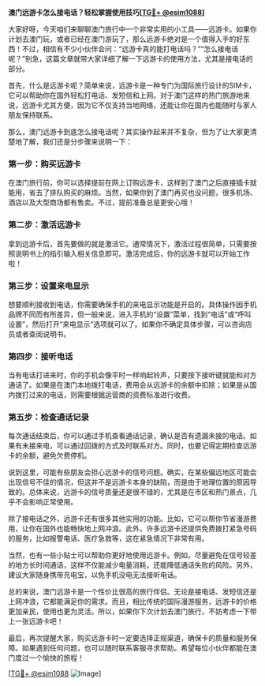 **澳门远游卡怎么接电话？轻松掌握使用技巧[[TG💪+ @esim1088](https://t.me/s/esim1088)]**

大家好呀，今天咱们来聊聊澳门旅行中一个非常实用的小工具——远游卡。如果你计划去澳门玩，或者已经在澳门游玩了，那么远游卡绝对是一个值得入手的好东西！不过，相信有不少小伙伴会问：“远游卡真的能打电话吗？”“怎么接电话呢？”别急，这篇文章就带大家详细了解一下远游卡的使用方法，尤其是接电话的部分。

首先，什么是远游卡呢？简单来说，远游卡是一种专门为国际旅行设计的SIM卡，它可以帮助你在国外轻松打电话、发短信和上网。对于澳门这样的热门旅游地来说，远游卡尤其方便，因为它不仅支持当地网络，还能让你在国内也能随时与家人朋友保持联系。

那么，澳门远游卡到底怎么接电话呢？其实操作起来并不复杂，但为了让大家更清楚地了解，我们还是分步骤来说明一下：

### **第一步：购买远游卡**
在澳门旅行前，你可以选择提前在网上订购远游卡，这样到了澳门之后直接插卡就能用，省去了排队购买的麻烦。当然，如果你到了澳门再买也没问题，很多机场、酒店以及大型商场都有售卖。不过，提前准备总是更安心哦！

### **第二步：激活远游卡**
拿到远游卡后，首先要做的就是激活它。通常情况下，激活过程很简单，只需要按照说明书上的指引输入相关信息即可。激活完成后，你的远游卡就可以开始工作啦！

### **第三步：设置来电显示**
想要顺利接收到电话，你需要确保手机的来电显示功能是开启的。具体操作因手机品牌不同而有所差异，但一般来说，进入手机的“设置”菜单，找到“电话”或“呼叫设置”，然后打开“来电显示”选项就可以了。如果你不确定具体步骤，可以咨询店员或者查阅说明书。

### **第四步：接听电话**
当有电话打进来时，你的手机会像平时一样响起铃声，只要按下接听键就能和对方通话了。如果是在澳门本地拨打电话，费用会从远游卡的余额中扣除；如果是从国内拨打过来的电话，则需要根据运营商的资费标准进行收费。

### **第五步：检查通话记录**
每次通话结束后，你可以通过手机查看通话记录，确认是否有遗漏未接的电话。如果有未接来电，可以通过回拨的方式及时联系对方。同时，也要记得定期检查远游卡的余额，避免欠费停机。

说到这里，可能有些朋友会担心远游卡的信号问题。确实，在某些偏远地区可能会出现信号不佳的情况，但这并不是远游卡本身的缺陷，而是由于地理位置的原因导致的。总体来说，远游卡的信号质量还是很不错的，尤其是在市区和热门景点，几乎不会影响正常使用。

除了接电话之外，远游卡还有很多其他实用的功能。比如，它可以帮你节省漫游费用，让你在国外也能畅快地上网冲浪。此外，许多远游卡还提供免费拨打紧急号码的服务，比如报警电话、医疗急救等，这在紧急情况下非常有用。

当然，也有一些小贴士可以帮助你更好地使用远游卡。例如，尽量避免在信号较差的地方长时间通话，这样不仅能减少电量消耗，还能降低通话失败的风险。另外，建议大家随身携带充电宝，以免手机没电无法接听电话。

总的来说，澳门远游卡是一个性价比很高的旅行伴侣。无论是接电话、发短信还是上网冲浪，它都能满足你的需求。而且，相比传统的国际漫游服务，远游卡的价格更加亲民，使用也更为灵活。所以，如果你下次计划去澳门旅行，不妨考虑一下带上一张远游卡吧！

最后，再次提醒大家，购买远游卡时一定要选择正规渠道，确保卡的质量和服务保障。如果遇到任何问题，也可以随时联系客服寻求帮助。希望每位小伙伴都能在澳门度过一个愉快的旅程！

[[TG💪+ @esim1088](https://t.me/s/esim1088) ![Image](https://i.postimg.cc/4NQfJmqS/Snipaste-2025-05-13-00-14-12.png)]